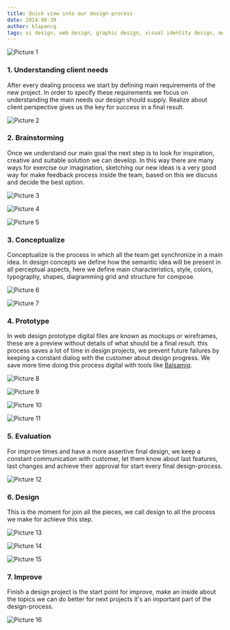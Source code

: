 ```yaml
---
title: Quick view into our design-process
date: 2014-06-30
author: klapancg
tags: ui design, web design, graphic design, visual identity design, mockup, wireframe, sketch, prototype, ui, ux, en
---
```

![Picture 1](../assets/images/articles/2014-07-01-design-process/final1.jpg)
### 1. Understanding client needs 

After every dealing process we start by defining main requirements of the new project. In order to specify these requirements we focus on understanding the main needs our design should supply. Realize about client perspective gives us the key for success in a final result.

![Picture 2](../assets/images/articles/2014-07-01-design-process/Client.jpg)

### 2. Brainstorming

Once we understand our main goal the next step is to look for inspiration, creative and suitable solution we can develop. In this way there are many ways for exercise our imagination, sketching our new ideas is a very good way for make feedback process inside the team, based on this we discuss and decide the best option.

![Picture 3](../assets/images/articles/2014-07-01-design-process/Brainstorming1.jpg)

![Picture 4](../assets/images/articles/2014-07-01-design-process/Brainstorming2-3.png)

![Picture 5](../assets/images/articles/2014-07-01-design-process/Brainstorming3.jpg)

### 3. Conceptualize

Conceptualize is the process in which all the team get synchronize in a main idea. In design concepts we define how the semantic idea will be present in all perceptual aspects, here we define main characteristics, style, colors, typography, shapes, diagramming grid and structure for compose.

![Picture 6](../assets/images/articles/2014-07-01-design-process/conceptualize.jpg)

![Picture 7](../assets/images/articles/2014-07-01-design-process/conceptualize2.jpg)

### 4. Prototype

In web design prototype digital files are known as mockups or wireframes, these are a preview without details of what should be a final result. this process saves a lot of time in design projects, we prevent future failures by keeping a constant dialog with the customer about design progress. We save more time doing this process digital with tools like [Balsamiq](http://lab2023.com/balsamiq-uygulamasi-ile-web-arayuzu-tasarimi.html).

![Picture 8](../assets/images/articles/2014-07-01-design-process/prototyping.jpg)

![Picture 9](../assets/images/articles/2014-07-01-design-process/Prototype4.JPG)

![Picture 10](../assets/images/articles/2014-07-01-design-process/prototype9.jpg)

![Picture 11](../assets/images/articles/2014-07-01-design-process/prototype8.jpg)

### 5. Evaluation

For improve times and have a more assertive final design, we keep a constant communication with customer, let them know about last features, last changes and achieve their approval for start every final design-process.

![Picture 12](../assets/images/articles/2014-07-01-design-process/evaluation.jpg)

### 6. Design

This is the moment for join all the pieces, we call design to all the process we make for achieve this step.

![Picture 13](../assets/images/articles/2014-07-01-design-process/design.jpg)

![Picture 14](../assets/images/articles/2014-07-01-design-process/designs2.png)

![Picture 15](../assets/images/articles/2014-07-01-design-process/design3.png)

### 7. Improve

Finish a design project is the start point for improve, make an inside about the topics we can do better for next projects it's an important part of the design-process.

![Picture 16](../assets/images/articles/2014-07-01-design-process/lab2023-logo.jpg)

